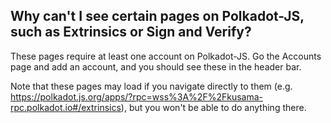 ## Why can't I see certain pages on Polkadot-JS, such as Extrinsics or Sign and Verify?

These pages require at least one account on Polkadot-JS. Go the Accounts page and add an account, and you should see these in the header bar.

Note that these pages may load if you navigate directly to them (e.g. https://polkadot.js.org/apps/?rpc=wss%3A%2F%2Fkusama-rpc.polkadot.io#/extrinsics), but you won't be able to do anything there.